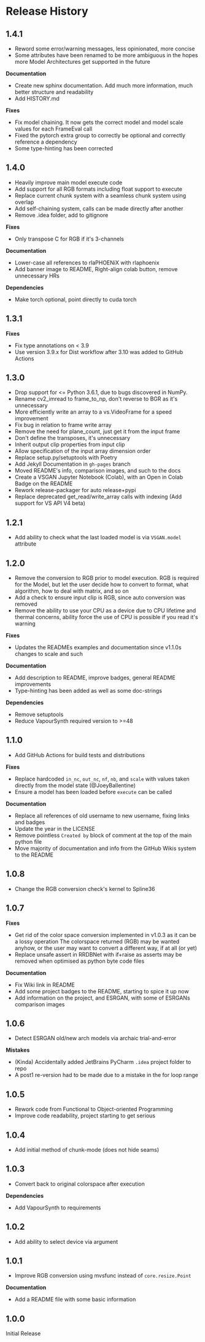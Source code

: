 # Release History

## 1.4.1

- Reword some error/warning messages, less opinionated, more concise
- Some attributes have been renamed to be more ambiguous in the hopes more Model Architectures get
  supported in the future

**Documentation**

- Create new sphinx documentation. Add much more information, much better structure and readability
- Add HISTORY.md

**Fixes**

- Fix model chaining. It now gets the correct model and model scale values for each FrameEval call
- Fixed the pytorch extra group to correctly be optional and correctly reference a dependency
- Some type-hinting has been corrected

## 1.4.0

- Heavily improve main model execute code
- Add support for all RGB formats including float support to execute
- Replace current chunk system with a seamless chunk system using overlap
- Add self-chaining system, calls can be made directly after another
- Remove .idea folder, add to gitignore

**Fixes**

- Only transpose C for RGB if it's 3-channels

**Documentation**

- Lower-case all references to rlaPHOENiX with rlaphoenix
- Add banner image to README, Right-align colab button, remove unnecessary HRs

**Dependencies**

- Make torch optional, point directly to cuda torch

## 1.3.1

**Fixes**

- Fix type annotations on < 3.9
- Use version 3.9.x for Dist workflow after 3.10 was added to GitHub Actions

## 1.3.0

- Drop support for <= Python 3.6.1, due to bugs discovered in NumPy.
- Rename cv2_imread to frame_to_np, don't reverse to BGR as it's unnecessary
- More efficiently write an array to a vs.VideoFrame for a speed improvement
- Fix bug in relation to frame write array
- Remove the need for plane_count, just get it from the input frame
- Don't define the transposes, it's unnecessary
- Inherit output clip properties from input clip
- Allow specification of the input array dimension order
- Replace setup.py/setuptools with Poetry
- Add Jekyll Documentation in `gh-pages` branch
- Moved README's info, comparison images, and such to the docs
- Create a VSGAN Jupyter Notebook (Colab), with an Open in Colab Badge on the README
- Rework release-packager for auto release+pypi
- Replace deprecated get_read/write_array calls with indexing (Add support for VS API V4 beta)

## 1.2.1

- Add ability to check what the last loaded model is via `VSGAN.model` attribute

## 1.2.0

- Remove the conversion to RGB prior to model execution. RGB is required for the Model, but let
  the user decide how to convert to format, what algorithm, how to deal with matrix, and so on
- Add a check to ensure input clip is RGB, since auto conversion was removed
- Remove the ability to use your CPU as a device due to CPU lifetime and thermal concerns, ability
  force the use of CPU is possible if you read it's warning

**Fixes**

- Updates the READMEs examples and documentation since v1.1.0s changes to scale and such

**Documentation**

- Add description to README, improve badges, general README improvements
- Type-hinting has been added as well as some doc-strings

**Dependencies**

- Remove setuptools
- Reduce VapourSynth required version to >=48

## 1.1.0

- Add GitHub Actions for build tests and distributions

**Fixes**

- Replace hardcoded `in_nc`, `out_nc`, `nf`, `nb`, and `scale` with values taken directly from the model state (@JoeyBallentine)
- Ensure a model has been loaded before `execute` can be called

**Documentation**

- Replace all references of old username to new username, fixing links and badges
- Update the year in the LICENSE
- Remove pointless `Created by` block of comment at the top of the main python file
- Move majority of documentation and info from the GitHub Wikis system to the README

## 1.0.8

- Change the RGB conversion check's kernel to Spline36

## 1.0.7

**Fixes**

- Get rid of the color space conversion implemented in v1.0.3 as it can be a lossy operation
  The colorspace returned (RGB) may be wanted anyhow, or the user may want to convert a different
  way, if at all (or yet)
- Replace unsafe assert in RRDBNet with if+raise as asserts may be removed when optimised as python byte code files

**Documentation**

- Fix Wiki link in README
- Add some project badges to the README, starting to spice it up now
- Add information on the project, and ESRGAN, with some of ESRGANs comparison images

## 1.0.6

- Detect ESRGAN old/new arch models via archaic trial-and-error

**Mistakes**

- (Kinda) Accidentally added JetBrains PyCharm `.idea` project folder to repo
- A post1 re-version had to be made due to a mistake in the for loop range

## 1.0.5

- Rework code from Functional to Object-oriented Programming
- Improve code readability, project starting to get serious

## 1.0.4

- Add initial method of chunk-mode (does not hide seams)

## 1.0.3

- Convert back to original colorspace after execution

**Dependencies**

- Add VapourSynth to requirements

## 1.0.2

- Add ability to select device via argument

## 1.0.1

- Improve RGB conversion using mvsfunc instead of `core.resize.Point`

**Documentation**

- Add a README file with some basic information

## 1.0.0

Initial Release
